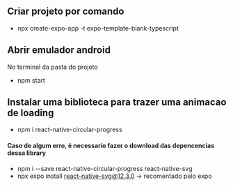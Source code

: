## Criar projeto por comando
- npx create-expo-app -t expo-template-blank-typescript

## Abrir emulador android
No terminal da pasta do projeto
- npm start

## Instalar uma biblioteca para trazer uma animacao de loading
- npm i react-native-circular-progress
#### Caso de algum erro, é necessario fazer o download das depencencias dessa library
- npm i --save react-native-circular-progress react-native-svg
- npx expo install react-native-svg@12.3.0 -> recomentado pelo expo